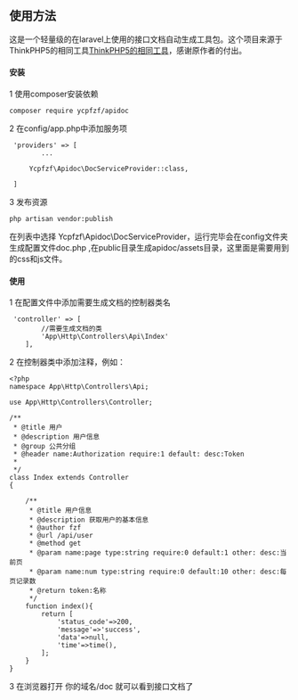## 使用方法
这是一个轻量级的在laravel上使用的接口文档自动生成工具包。这个项目来源于ThinkPHP5的相同工具[ThinkPHP5的相同工具](https://github.com/skywalkerwei/yapi)，感谢原作者的付出。

#### 安装

1  使用composer安装依赖
```
composer require ycpfzf/apidoc
```
2  在config/app.php中添加服务项
````
 'providers' => [
        ...

     Ycpfzf\Apidoc\DocServiceProvider::class,

 ]
````
3  发布资源
````
php artisan vendor:publish
````
在列表中选择 Ycpfzf\Apidoc\DocServiceProvider，运行完毕会在config文件夹生成配置文件doc.php
,在public目录生成apidoc/assets目录，这里面是需要用到的css和js文件。


#### 使用

1 在配置文件中添加需要生成文档的控制器类名
````
 'controller' => [
        //需要生成文档的类
        'App\Http\Controllers\Api\Index'
    ],
````

2 在控制器类中添加注释，例如：
````
<?php
namespace App\Http\Controllers\Api;

use App\Http\Controllers\Controller;

/**
 * @title 用户
 * @description 用户信息
 * @group 公共分组
 * @header name:Authorization require:1 default: desc:Token
 *
 */
class Index extends Controller
{

    /**
     * @title 用户信息
     * @description 获取用户的基本信息
     * @author fzf
     * @url /api/user
     * @method get
     * @param name:page type:string require:0 default:1 other: desc:当前页
     * @param name:num type:string require:0 default:10 other: desc:每页记录数
     * @return token:名称
     */
    function index(){
        return [
            'status_code'=>200,
            'message'=>'success',
            'data'=>null,
            'time'=>time(),
        ];
    }
}
````
3 在浏览器打开 你的域名/doc 就可以看到接口文档了


